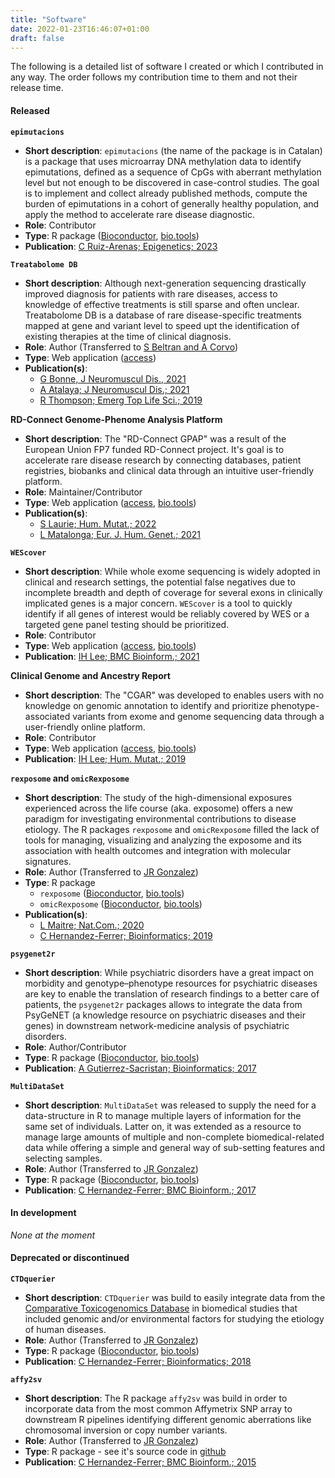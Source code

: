 ```yaml
---
title: "Software"
date: 2022-01-23T16:46:07+01:00
draft: false
---
```


The following is a detailed list of software I created or which I contributed in any way. The order follows my contribution time to them and not their release time.

#### Released

__`epimutacions`__

- __Short description__: `epimutacions` (the name of the package is in Catalan) is a package that uses microarray DNA methylation data to identify epimutations, defined as a sequence of CpGs with aberrant methylation level but not enough to be discovered in case-control studies. The goal is to implement and collect already published methods, compute the burden of epimutations in a cohort of generally healthy population, and apply the method to accelerate rare disease diagnostic.
- __Role__: Contributor
- __Type__: R package ([Bioconductor](https://bioconductor.org/packages/release/bioc/html/epimutacions.html), [bio.tools](https://bio.tools/epimutacions))
- __Publication__: [C Ruiz-Arenas; Epigenetics; 2023](https://pubmed.ncbi.nlm.nih.gov/30931400/)

__`Treatabolome DB`__

- __Short description__: Although next-generation sequencing drastically improved diagnosis for patients with rare diseases, access to knowledge of effective treatments is still sparse and often unclear. Treatabolome DB is a database of rare disease-specific treatments mapped at gene and variant level to speed upt the identification of existing therapies at the time of clinical diagnosis.
- __Role__: Author (Transferred to [S Beltran and A Corvo](https://cnag.es/teams/bioinformatics-unit/data-analysis))
- __Type__: Web application ([access](https://treatabolome.org/))
- __Publication(s)__:
  - [G Bonne, J Neuromuscul Dis., 2021](https://www.ncbi.nlm.nih.gov/pmc/articles/PMC8203244/)
  - [A Atalaya; J Neuromuscul Dis.; 2021](https://pubmed.ncbi.nlm.nih.gov/33682723/)
  - [R Thompson;  Emerg Top Life Sci.; 2019](https://pubmed.ncbi.nlm.nih.gov/30931400/)

__RD-Connect Genome-Phenome Analysis Platform__

- __Short description__: The "RD-Connect GPAP" was a result of the European Union FP7 funded RD-Connect project. It's goal is to accelerate rare disease research by connecting databases, patient registries, biobanks and clinical data through an intuitive user-friendly platform.
- __Role__: Maintainer/Contributor
- __Type__: Web application ([access](https://platform.rd-connect.eu/), [bio.tools](https://bio.tools/rd-connect_platform))
- __Publication(s)__:
  - [S Laurie; Hum. Mutat.; 2022](https://onlinelibrary.wiley.com/doi/abs/10.1002/humu.24353)
  - [L Matalonga; Eur. J. Hum. Genet.; 2021](https://www.nature.com/articles/s41431-021-00852-7)

__`WEScover`__

- __Short description__: While whole exome sequencing is widely adopted in clinical and research settings, the potential false negatives due to incomplete breadth and depth of coverage for several exons in clinically implicated genes is a major concern. `WEScover` is a tool to quickly identify if all genes of interest would be reliably covered by WES or a targeted gene panel testing should be prioritized.
- __Role__: Contributor
- __Type__: Web application ([access](https://tom.tch.harvard.edu/shinyapps/WEScover/), [bio.tools](https://bio.tools/wescover))
- __Publication__: [IH Lee; BMC Bioinform.; 2021](https://bmcbioinformatics.biomedcentral.com/articles/10.1186/s12859-021-04178-5)

__Clinical Genome and Ancestry Report__

- __Short description__: The "CGAR" was developed to enables users with no knowledge on genomic annotation to identify and prioritize phenotype-associated variants from exome and genome sequencing data through a user-friendly online platform.
- __Role__: Contributor
- __Type__: Web application ([access](https://tom.tch.harvard.edu/apps/cgar/), [bio.tools](https://bio.tools/CGAR))
- __Publication__: [IH Lee; Hum. Mutat.; 2019](https://onlinelibrary.wiley.com/doi/abs/10.1002/humu.23942)

__`rexposome` and `omicRexposome`__

- __Short description__: The study of the high-dimensional exposures experienced across the life course (aka. exposome) offers a new paradigm for investigating environmental contributions to disease etiology. The R packages `rexposome` and `omicRexposome` filled the lack of tools for managing, visualizing and analyzing the exposome and its association with health outcomes and integration with molecular signatures.
- __Role__: Author (Transferred to [JR Gonzalez](https://www.isglobal.org/en/our-team/-/profiles/18510))
- __Type__: R package
  - `rexposome` ([Bioconductor](https://www.bioconductor.org/packages/release/bioc/html/rexposome.html), [bio.tools](https://bio.tools/rexposome))
  - `omicRexposome` ([Bioconductor](https://www.bioconductor.org/packages/release/bioc/html/omicRexposome.html), [bio.tools](https://bio.tools/omicrexposome))
- __Publication(s)__:
  - [L Maitre; Nat.Com.; 2020](https://www.nature.com/articles/s41467-022-34422-2)
  - [C Hernandez-Ferrer; Bioinformatics; 2019](https://academic.oup.com/bioinformatics/article/35/24/5344/5523848)

__`psygenet2r`__

- __Short description__: While psychiatric disorders have a great impact on morbidity and genotype–phenotype resources for psychiatric diseases are key to enable the translation of research findings to a better care of patients, the `psygenet2r` packages allows to integrate the data from PsyGeNET (a knowledge resource on psychiatric diseases and their genes) in downstream network-medicine analysis of psychiatric disorders.
- __Role__: Author/Contributor
- __Type__: R package ([Bioconductor](https://www.bioconductor.org/packages/release/bioc/html/psygenet2r.html), [bio.tools](https://bio.tools/psygenet2r))
- __Publication__: [A Gutierrez-Sacristan; Bioinformatics; 2017](https://academic.oup.com/bioinformatics/article/33/24/4004/4083576)

__`MultiDataSet`__

- __Short description__: `MultiDataSet` was released to supply the need for a data-structure in R to manage multiple layers of information for the same set of individuals. Latter on, it was extended as a resource to manage large amounts of multiple and non-complete biomedical-related data while offering a simple and general way of sub-setting features and selecting samples.
- __Role__: Author (Transferred to [JR Gonzalez](https://www.isglobal.org/en/our-team/-/profiles/18510))
- __Type__: R package ([Bioconductor](https://www.bioconductor.org/packages/release/bioc/html/MultiDataSet.html), [bio.tools](https://bio.tools/multidataset))
- __Publication__: [C Hernandez-Ferrer; BMC Bioinform.; 2017](https://bmcbioinformatics.biomedcentral.com/articles/10.1186/s12859-016-1455-1)

#### In development

_None at the moment_

#### Deprecated or discontinued

__`CTDquerier`__

- __Short description__: `CTDquerier` was build to easily integrate data from the [Comparative Toxicogenomics Database](http://ctdbase.org/) in biomedical studies that included genomic and/or environmental factors for studying the etiology of human diseases.
- __Role__: Author (Transferred to [JR Gonzalez](https://www.isglobal.org/en/our-team/-/profiles/18510))
- __Type__: R package ([Bioconductor](https://www.bioconductor.org/packages/release/bioc/html/CTDquerier.html), [bio.tools](https://bio.tools/ctdquerier))
- __Publication__: [C Hernandez-Ferrer; Bioinformatics; 2018](https://academic.oup.com/bioinformatics/article/34/18/3235/4983065)

__`affy2sv`__

- __Short description__: The R package `affy2sv` was build in order to incorporate data from the most common Affymetrix SNP array to downstream R pipelines identifying different genomic aberrations like chromosomal inversion or copy number variants.
- __Role__: Author (Transferred to [JR Gonzalez](https://www.isglobal.org/en/our-team/-/profiles/18510))
- __Type__: R package - see it's source code in [github](https://github.com/isglobal-brge/affy2sv)
- __Publication__: [C Hernandez-Ferrer; BMC Bioinform.; 2015](https://bmcbioinformatics.biomedcentral.com/articles/10.1186/s12859-015-0608-y)
